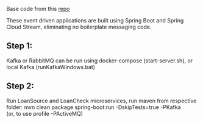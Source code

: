 Base code from this [repo][baserepo]

These event driven applications are built using Spring Boot and Spring Cloud Stream, eliminating no boilerplate messaging code.

## Step 1: 
Kafka or RabbitMQ can be run using docker-compose (start-server.sh), or local Kafka (runKafkaWindows.bat)

## Step 2:
Run LoanSource and LoanCheck microservices, run maven from respective folder: 
mvn clean package spring-boot:run -DskipTests=true -PKafka   
(or, to use profile -PActiveMQ) 


[baserepo]: https://github.com/benwilcock/spring-cloud-stream-demo.git
